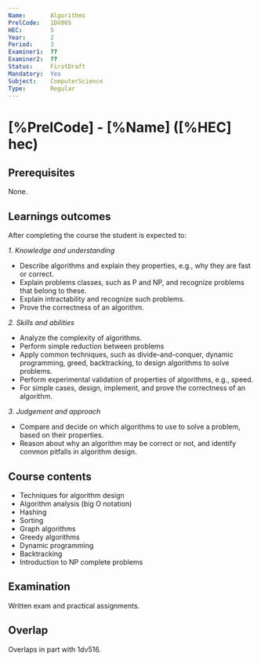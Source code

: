 ```yaml
---
Name:       Algorithms
PrelCode:   1DV005
HEC:        5
Year:       2
Period:     3
Examiner1:  ??    
Examiner2:  ??
Status:     FirstDraft
Mandatory:  Yes
Subject:    ComputerScience
Type:       Regular
---
```


# [%PrelCode] - [%Name] ([%HEC] hec)

## Prerequisites

None.

## Learnings outcomes

After completing the course the student is expected to:

*1. Knowledge and understanding*

- Describe algorithms and explain they properties, e.g., why they are fast or correct.
- Explain problems classes, such as P and NP, and recognize problems that belong to these. 
- Explain intractability and recognize such problems.
- Prove the correctness of an algorithm.

*2.	Skills and abilities*

- Analyze the complexity of algorithms.
- Perform simple reduction between problems
- Apply common techniques, such as divide-and-conquer, dynamic programming, greed, backtracking, to design algorithms to solve problems.
- Perform experimental validation of properties of algorithms, e.g., speed.
- For simple cases, design, implement, and prove the correctness of an algorithm.

*3.	Judgement and approach*

- Compare and decide on which algorithms to use to solve a problem, based on their properties.
- Reason about why an algorithm may be correct or not, and identify common pitfalls in algorithm design.

## Course contents

- Techniques for algorithm design
- Algorithm analysis (big O notation)
- Hashing
- Sorting
- Graph algorithms
- Greedy algorithms
- Dynamic programming
- Backtracking
- Introduction to NP­ complete problems

## Examination

Written exam and practical assignments.

## Overlap

Overlaps in part with 1dv516.